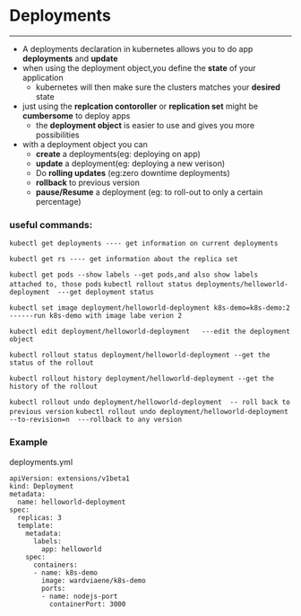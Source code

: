 # Deployments
---------------------
 - A deployments declaration in kubernetes allows you to do app **deployments** and **update**
 - when using the deployment object,you define the **state** of your application
   - kubernetes will then make sure the clusters matches your **desired** state
 - just using the **replcation contoroller** or **replication set** might be **cumbersome** to deploy apps
   - the **deployment object** is easier to use and gives you more possibilities
 - with a deployment object you can 
    - **create** a deployments(eg: deploying on app)
    - **update** a deployment(eg: deploying a new verison)
    - Do **rolling updates** (eg:zero downtime deployments)
    - **rollback** to previous version
    - **pause/Resume** a deployment (eg: to roll-out to only a certain percentage)


### useful commands:


`kubectl get deployments ---- get information on current deployments`

`kubectl get rs ---- get information about the replica set`

`kubectl get pods --show labels --get pods,and also show labels attached to, those pods`
`kubectl rollout status deployments/helloworld-deployment  ---get deployment status`


`kubectl set image deployment/helloworld-deployment k8s-demo=k8s-demo:2 ------run k8s-demo with image labe verion 2`


`kubectl edit deployment/helloworld-deployment   ---edit the deployment object`

`kubectl rollout status deployment/helloworld-deployment --get the status of the rollout`

`kubectl rollout history deployment/helloworld-deployment --get the history of the rollout`

`kubectl rollout undo deployment/helloworld-deployment  -- roll back to previous version`
`kubectl rollout undo deployment/helloworld-deployment --to-revision=n  ---rollback to any version` 

### Example
deployments.yml
```
apiVersion: extensions/v1beta1
kind: Deployment
metadata:
  name: helloworld-deployment
spec:
  replicas: 3
  template:
    metadata:
      labels:
        app: helloworld
    spec:
      containers:
      - name: k8s-demo
        image: wardviaene/k8s-demo
        ports:
        - name: nodejs-port
          containerPort: 3000
```
